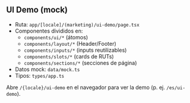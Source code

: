 ## UI Demo (mock)

- Ruta: `app/[locale]/(marketing)/ui-demo/page.tsx`
- Componentes divididos en:
  - `components/ui/*` (átomos)
  - `components/layout/*` (Header/Footer)
  - `components/inputs/*` (inputs reutilizables)
  - `components/slots/*` (cards de RUTs)
  - `components/sections/*` (secciones de página)
- Datos mock: `data/mock.ts`
- Tipos: `types/app.ts`

Abre `/{locale}/ui-demo` en el navegador para ver la demo (p. ej. `/es/ui-demo`).
